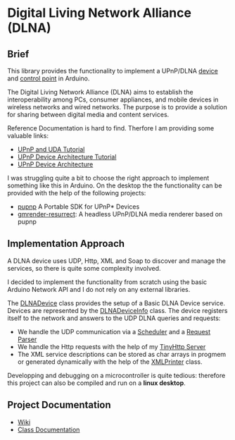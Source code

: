 ﻿# Digital Living Network Alliance (DLNA)


## Brief

This library provides the functionality to implement a UPnP/DLNA [device](https://pschatzmann.github.io/arduino-dlna/docs/html/classtiny__dlna_1_1DLNADeviceMgr.html) and [control point](https://pschatzmann.github.io/arduino-dlna/docs/html/classtiny__dlna_1_1DLNAControlPointMgr.html) in Arduino.

The Digital Living Network Alliance (DLNA) aims to establish the interoperability among PCs, consumer appliances, and mobile devices in wireless networks and wired networks. The purpose is to provide a solution for sharing between digital media and content services.

Reference Documentation is hard to find. Therfore I am providing some valuable links:

- [UPnP and UDA Tutorial](https://upnp.org/resources/documents/UPnP_UDA_tutorial_July2014.pdf)
- [UPnP Device Architecture Tutorial](
https://embeddedinn.wordpress.com/tutorials/upnp-device-architecture/)
- [UPnP Device Architecture](http://www.upnp.org/specs/arch/UPnP-arch-DeviceArchitecture-v1.1.pdf)

I was struggling quite a bit to choose the right approach to implement something like this in Arduino. 
On the desktop the the functionality can be provided with the help of the following projects:

- [pupnp](https://github.com/pupnp/pupnp) A Portable SDK for UPnP* Devices
- [gmrender-resurrect](https://github.com/hzeller/gmrender-resurrect): A headless UPnP/DLNA media renderer based on pupnp

## Implementation Approach

A DLNA device uses UDP, Http, XML and Soap to discover and manage the services, so there is quite some complexity involved. 

I decided to implement the functionality from scratch using the basic Arduino Network API and I do not rely on any external libraries.

The [DLNADevice](https://pschatzmann.github.io/arduino-dlna-server/docs/html/classtiny__dlna_1_1DLNADevice.html) class provides the setup of a Basic DLNA Device service. Devices are represented by the [DLNADeviceInfo](https://pschatzmann.github.io/arduino-dlna-server/docs/html/classtiny__dlna_1_1DLNADeviceInfo.html) class. The device registers itself to the network and answers to the UDP DLNA queries and requests:

- We handle the UDP communication via a [Scheduler](https://pschatzmann.github.io/arduino-dlna-server/docs/html/classtiny__dlna_1_1Scheduler.html) and a [Request Parser](https://pschatzmann.github.io/arduino-dlna-server/docs/html/classtiny__dlna_1_1DLNARequestParser.html)
- We handle the Http requests with the help of my [TinyHttp Server](https://pschatzmann.github.io/arduino-dlna-server/docs/html/classtiny__dlna_1_1HttpServer.html)
- The XML service descriptions can be stored as char arrays in progmem or
  generated dynamically with the help of the [XMLPrinter](https://pschatzmann.github.io/arduino-dlna-server/docs/html/structtiny__dlna_1_1XMLPrinter.html) class.

Developping and debugging on a microcontroller is quite tedious: therefore this project can also be compiled and run on a __linux desktop__.

## Project Documentation

- [Wiki](https://github.com/pschatzmann/arduino-dlna/wiki)
- [Class Documentation](https://pschatzmann.github.io/arduino-dlna/docs/html/annotated.html)

